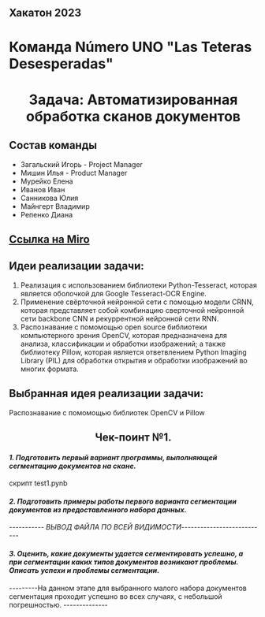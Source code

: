 ## Хакатон 2023
# Команда Número UNO "Las Teteras Desesperadas"
<h1 align="center">Задача: Автоматизированная обработка сканов документов 

## Состав команды
- Загальский Игорь - Project Manager
- Мишин Илья - Product Manager
- Мурейко Елена
- Иванов Иван
- Санникова Юлия
- Майнгерт Владимир
- Репенко Диана

## <a href="https://miro.com/app/board/uXjVP2DInDc=/?moveToWidget=3458764543238787224&cot=14" target="_blank">Ссылка на Miro</a> 
 
## Идеи реализации задачи:
1) Реализация с использованием библиотеки Python-Tesseract, которая является оболочкой для Google Tesseract-OCR Engine. 
2) Применение свёрточной нейронной сети с помощью модели CRNN, которая представляет собой комбинацию сверточной нейронной сети backbone CNN и рекуррентной нейронной сети RNN. 
3) Распознавание с помомощью open source библиотеки компьютерного зрения OpenCV, которая предназначена для анализа, классификации и обработки изображений; а также библиотеку Pillow, которая является ответвлением Python Imaging Library (PIL) для обработки открытия и обработки изображений во многих формата. 
 
 
## Выбранная идея реализации задачи:
Распознавание с помомощью библиотек OpenCV и Pillow
 
 
 
<h2 align="center">Чек-поинт №1.  

#### *1. Подготовить первый вариант программы, выполняющей сегментацию документов на скане.*
скрипт test1.pynb 
#### *2. Подготовить примеры работы первого варианта сегментации документов из предоставленного набора данных.*
----------- *ВЫВОД ФАЙЛА ПО ВСЕЙ ВИДИМОСТИ*---------------------------
#### *3. Оценить, какие документы удается сегментировать успешно, а при сегментации каких типов документов возникают проблемы. Описать успехи и проблемы сегментации.*
---------На данном этапе для выбранного малого набора документов сегментация проходит успешно во всех случаях, с небольшой погрешностью. --------------
